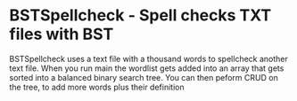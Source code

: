 # BSTSpellcheck - Spell checks TXT files with BST  

BSTSpellcheck uses a text file with a thousand words to spellcheck another text file.
When you run main the wordlist gets added into an array that gets sorted into a balanced binary search tree.
You can then peform CRUD on the tree, to add more words plus their definition

